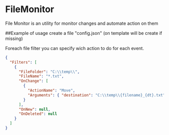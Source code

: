 # FileMonitor
File Monitor is an utility for monitor changes and automate action on them


##Example of usage
create a file "config.json" (on template will be create if missing)

Foreach file filter you can specify wich action to do for each event.

```json
{
  "Filters": [
    {
      "FileFolder": "C:\\temp\\",
      "FileName": "*.txt",
      "OnChange": [
        {
          "ActionName": "Move",
          "Arguments": { "destination": "C:\\temp\\{filename}_{dt}.txt" }
        }
      ],
      "OnNew": null,
      "OnDeleted": null
    }
  ]
}
```


